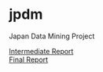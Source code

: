 # jpdm
Japan Data Mining Project

<a href="https://www.overleaf.com/4594062vpzbjr#/13862120/">Intermediate Report</a>
<br/>
<a href="https://www.overleaf.com/4876574rmpbxk#/14982338/">Final Report</a>
